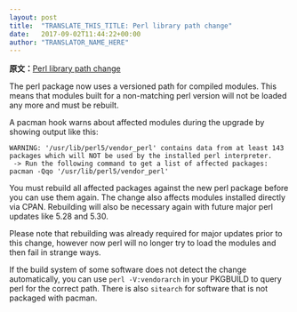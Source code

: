 ```yaml
---
layout: post
title:  "TRANSLATE_THIS_TITLE: Perl library path change"
date:   2017-09-02T11:44:22+00:00
author: "TRANSLATOR_NAME_HERE"
---
```


**原文：**[Perl library path change](https://www.archlinux.org/news/perl-library-path-change/)

<p>The perl package now uses a versioned path for compiled modules. This means
that modules built for a non-matching perl version will not be loaded any more
and must be rebuilt. </p>
<p>A pacman hook warns about affected modules during the upgrade by showing output
like this:</p>
<pre><code>WARNING: '/usr/lib/perl5/vendor_perl' contains data from at least 143 packages which will NOT be used by the installed perl interpreter.
 -&gt; Run the following command to get a list of affected packages: pacman -Qqo '/usr/lib/perl5/vendor_perl'
</code></pre>
<p>You must rebuild all affected packages against the new perl package before you
can use them again. The change also affects modules installed directly via
CPAN. Rebuilding will also be necessary again with future major perl updates
like 5.28 and 5.30.</p>
<p>Please note that rebuilding was already required for major updates prior to
this change, however now perl will no longer try to load the modules and then fail in strange ways.</p>
<p>If the build system of some software does not detect the change automatically,
you can use <code>perl -V:vendorarch</code> in your PKGBUILD to query perl for the
correct path. There is also <code>sitearch</code> for software that is not packaged with
pacman.</p>
